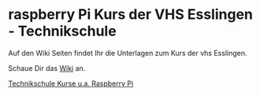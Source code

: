 # raspberry Pi Kurs der VHS Esslingen - Technikschule

Auf den Wiki Seiten findet Ihr die Unterlagen zum Kurs der vhs Esslingen.

Schaue Dir das [Wiki](../../wiki) an.

[Technikschule Kurse u.a. Raspberry Pi]( https://www.vhs-esslingen.de/programm/technikschule/ )


